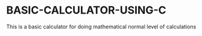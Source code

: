 # BASIC-CALCULATOR-USING-C
This is a basic calculator for doing mathematical normal level of calculations
